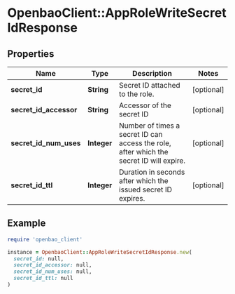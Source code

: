 # OpenbaoClient::AppRoleWriteSecretIdResponse

## Properties

| Name | Type | Description | Notes |
| ---- | ---- | ----------- | ----- |
| **secret_id** | **String** | Secret ID attached to the role. | [optional] |
| **secret_id_accessor** | **String** | Accessor of the secret ID | [optional] |
| **secret_id_num_uses** | **Integer** | Number of times a secret ID can access the role, after which the secret ID will expire. | [optional] |
| **secret_id_ttl** | **Integer** | Duration in seconds after which the issued secret ID expires. | [optional] |

## Example

```ruby
require 'openbao_client'

instance = OpenbaoClient::AppRoleWriteSecretIdResponse.new(
  secret_id: null,
  secret_id_accessor: null,
  secret_id_num_uses: null,
  secret_id_ttl: null
)
```

